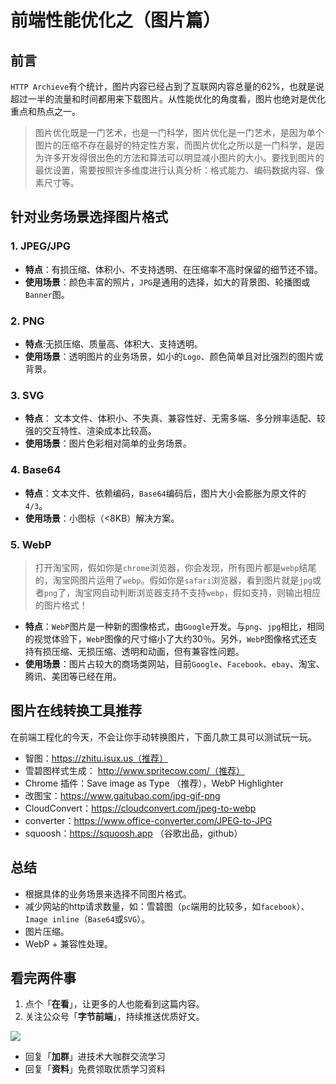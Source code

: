 # 前端性能优化之（图片篇）

## 前言
`HTTP Archieve`有个统计，图片内容已经占到了互联网内容总量的62%，也就是说超过一半的流量和时间都用来下载图片。​从性能优化的角度看，图片也绝对是优化重点和热点之一。

> 图片优化既是一门艺术，也是一门科学，图片优化是一门艺术，是因为单个图片的压缩不存在最好的特定性方案，而图片优化之所以是一门科学，是因为许多开发得很出色的方法和算法可以明显减小图片的大小。要找到图片的最优设置，需要按照许多维度进行认真分析：格式能力、编码数据内容、像素尺寸等。


## 针对业务场景选择图片格式

### 1. JPEG/JPG
- **特点**：有损压缩、体积小、不支持透明、在压缩率不高时保留的细节还不错。
- **使用场景**：颜色丰富的照片，`JPG`是通用的选择，如大的背景图、轮播图或`Banner`图。


### 2. PNG
- **特点**:无损压缩、质量高、体积大、支持透明。
- **使用场景**：透明图片的业务场景，如小的`Logo`、颜色简单且对比强烈的图片或背景。

### 3. SVG
- **特点**： 文本文件、体积小、不失真、兼容性好、无需多端、多分辨率适配、较强的交互特性、渲染成本比较高。
- **使用场景**：图片色彩相对简单的业务场景。


### 4. Base64 
- **特点**：文本文件、依赖编码，`Base64`编码后，图片大小会膨胀为原文件的`4/3`。
- **使用场景**：小图标（<8KB）解决方案。

### 5. WebP

> 打开淘宝网，假如你是`chrome`浏览器，你会发现，所有图片都是`webp`结尾的，淘宝网图片运用了`webp`。假如你是`safari`浏览器，看到图片就是`jpg`或者`png`了，淘宝网自动判断浏览器支持不支持`webp`，假如支持，则输出相应的图片格式！

- **特点**：`WebP`图片是一种新的图像格式，由`Google`开发。与`png`、`jpg`相比，相同的视觉体验下，`WebP`图像的尺寸缩小了大约30％。另外，`WebP`图像格式还支持有损压缩、无损压缩、透明和动画，但有兼容性问题。
- **使用场景**：图片占较大的商场类网站，目前`Google`、`Facebook`、`ebay`、淘宝、腾讯、美团等已经在用。


## 图片在线转换工具推荐

在前端工程化的今天，不会让你手动转换图片，下面几款工具可以测试玩一玩。

- 智图：https://zhitu.isux.us（推荐）
- 雪碧图样式生成： http://www.spritecow.com/（推荐）
- Chrome 插件：Save image as Type （推荐），WebP Highlighter
- 改图宝：https://www.gaitubao.com/jpg-gif-png
- CloudConvert：https://cloudconvert.com/jpeg-to-webp
- converter：https://www.office-converter.com/JPEG-to-JPG
- squoosh：https://squoosh.app （谷歌出品，github）

## 总结

- 根据具体的业务场景来选择不同图片格式。
- 减少网站的http请求数量，如：雪碧图（`pc`端用的比较多，如`facebook`）、`Image inline`（`Base64`或`SVG`）。
- 图片压缩。
- WebP + 兼容性处理。


## 看完两件事

1. 点个「**在看**」，让更多的人也能看到这篇内容。
2. 关注公众号「**字节前端**」，持续推送优质好文。


![](https://imgkr.cn-bj.ufileos.com/920f418a-87bc-40de-8f35-2d607f8090eb.png)

- 回复「**加群**」进技术大咖群交流学习
- 回复「**资料**」免费领取优质学习资料


